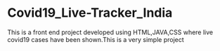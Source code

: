 # Covid19_Live-Tracker_India
This is a front end project developed using HTML,JAVA,CSS where live covid19 cases have been shown.This is a very simple project
